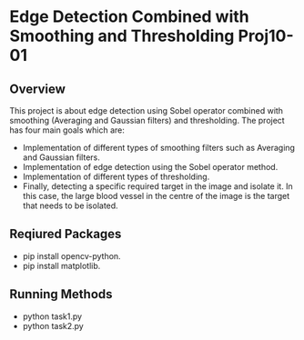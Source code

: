 # Edge Detection Combined with Smoothing and Thresholding Proj10-01
## Overview 
This project is about edge detection using Sobel operator combined with smoothing (Averaging and Gaussian filters) and thresholding. The project has four main goals which are:
 - Implementation of different types of smoothing filters such as Averaging and Gaussian filters.
 - Implementation of edge detection using the Sobel operator method.
 - Implementation of different types of thresholding.
 - Finally, detecting a specific required target in the image and isolate it. In this case, the large blood vessel in the centre of the image is the target that needs to be isolated.
 
 ## Reqiured Packages
 - pip install opencv-python.
 - pip install matplotlib.
 
 ## Running Methods
 - python task1.py
 - python task2.py
